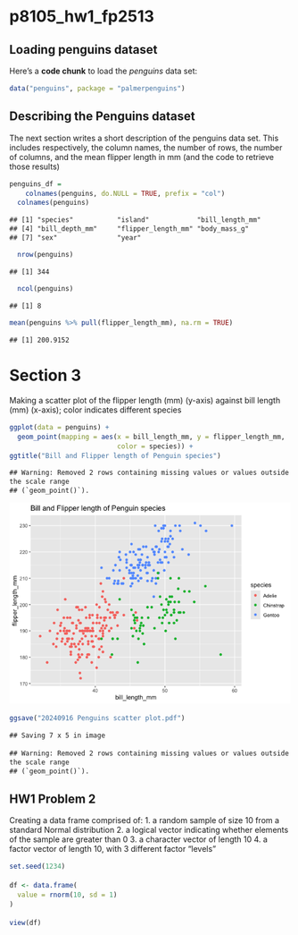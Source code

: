 p8105_hw1_fp2513
================

## Loading penguins dataset

Here’s a **code chunk** to load the *penguins* data set:

``` r
data("penguins", package = "palmerpenguins")
```

## Describing the Penguins dataset

The next section writes a short description of the penguins data set.
This includes respectively, the column names, the number of rows, the
number of columns, and the mean flipper length in mm (and the code to
retrieve those results)

``` r
penguins_df = 
    colnames(penguins, do.NULL = TRUE, prefix = "col")
  colnames(penguins)
```

    ## [1] "species"           "island"            "bill_length_mm"   
    ## [4] "bill_depth_mm"     "flipper_length_mm" "body_mass_g"      
    ## [7] "sex"               "year"

``` r
  nrow(penguins) 
```

    ## [1] 344

``` r
  ncol(penguins) 
```

    ## [1] 8

``` r
mean(penguins %>% pull(flipper_length_mm), na.rm = TRUE)
```

    ## [1] 200.9152

# Section 3

Making a scatter plot of the flipper length (mm) (y-axis) against bill
length (mm) (x-axis); color indicates different species

``` r
ggplot(data = penguins) + 
  geom_point(mapping = aes(x = bill_length_mm, y = flipper_length_mm, 
                           color = species)) +
ggtitle("Bill and Flipper length of Penguin species")
```

    ## Warning: Removed 2 rows containing missing values or values outside the scale range
    ## (`geom_point()`).

![](p8105_hw1_fp2513_files/figure-gfm/yx_scatter-1.png)<!-- -->

``` r
ggsave("20240916 Penguins scatter plot.pdf")
```

    ## Saving 7 x 5 in image

    ## Warning: Removed 2 rows containing missing values or values outside the scale range
    ## (`geom_point()`).

## HW1 Problem 2

Creating a data frame comprised of: 1. a random sample of size 10 from a
standard Normal distribution 2. a logical vector indicating whether
elements of the sample are greater than 0 3. a character vector of
length 10 4. a factor vector of length 10, with 3 different factor
“levels”

``` r
set.seed(1234)

df <- data.frame(
  value = rnorm(10, sd = 1)
)

view(df)
```
